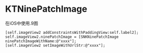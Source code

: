 # KTNinePatchImage
在iOS中使用.9图
```
[self.imageView2 addConstraintsWithPaddingView:self.label2];
self.imageView2.ninePatchImage = [SNKNinePatchImage ninePatchImageWithName:@"xxxx"];
[self.imageView2 setImageWithUrlStr:@"xxxx"];
```
